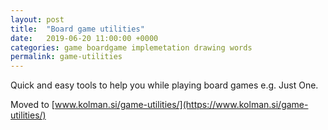```yaml
---
layout: post
title:  "Board game utilities"
date:   2019-06-20 11:00:00 +0000
categories: game boardgame implemetation drawing words
permalink: game-utilities
---
```


Quick and easy tools to help you while playing board games e.g. Just One.

Moved to [www.kolman.si/game-utilities/](https://www.kolman.si/game-utilities/)
